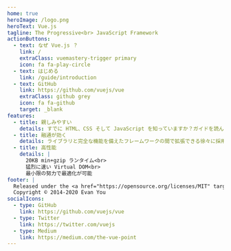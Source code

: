 ```yaml
---
home: true
heroImage: /logo.png
heroText: Vue.js
tagline: The Progressive<br> JavaScript Framework
actionButtons:
  - text: なぜ Vue.js ？
    link: /
    extraClass: vuemastery-trigger primary
    icon: fa fa-play-circle
  - text: はじめる
    link: /guide/introduction
  - text: GitHub
    link: https://github.com/vuejs/vue
    extraClass: github grey
    icon: fa fa-github
    target: _blank
features:
  - title: 親しみやすい
    details: すでに HTML、CSS そして JavaScript を知っていますか？ガイドを読んで、すぐにモノ作りを開始しましょう！
  - title: 融通が効く
    details: ライブラリと完全な機能を備えたフレームワークの間で拡張できる徐々に採用可能なエコシステム
  - title: 高性能
    details: |
      20KB min+gzip ランタイム<br>
      猛烈に速い Virtual DOM<br>
      最小限の努力で最適化が可能
footer: |
  Released under the <a href="https://opensource.org/licenses/MIT" target="_blank" rel="noopener">MIT License</a><br>
  Copyright © 2014-2020 Evan You
socialIcons:
  - type: GitHub
    link: https://github.com/vuejs/vue
  - type: Twitter
    link: https://twitter.com/vuejs
  - type: Medium
    link: https://medium.com/the-vue-point
---
```


<common-vuemastery-video-modal/>
